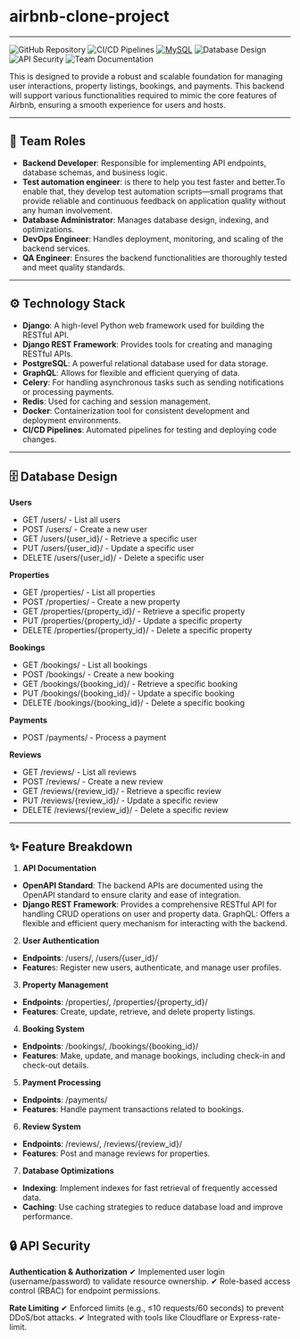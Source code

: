 # airbnb-clone-project
---
![GitHub Repository](https://img.shields.io/badge/-GitHub_Repository_Management-2088FF?logo=github&logoColor=white)
![CI/CD Pipelines](https://img.shields.io/badge/-CI/CD_Pipelines-FF6F00?logo=githubactions&logoColor=white)
[![MySQL](https://img.shields.io/badge/MySQL-4479A1?style=for-the-badge&logo=mysql&logoColor=white)](https://www.mysql.com/)
![Database Design](https://img.shields.io/badge/-Relational_DB_Design-4479A1?logo=postgresql&logoColor=white)
![API Security](https://img.shields.io/badge/-API_Security-4A154B?logo=owasp&logoColor=white)
![Team Documentation](https://img.shields.io/badge/-Team_Role_Docs-2496ED?logo=readthedocs&logoColor=white)

This is designed to provide a robust and scalable foundation for managing user interactions, property listings, bookings, and payments. This backend will support various functionalities required to mimic the core features of Airbnb, ensuring a smooth experience for users and hosts.

---
## 👥 Team Roles

- **Backend Developer**: Responsible for implementing API endpoints, database schemas, and business logic.
- **Test automation engineer**: is there to help you test faster and better.To enable that, they develop test automation scripts—small programs that provide reliable and continuous feedback on application quality without any human involvement.
- **Database Administrator**: Manages database design, indexing, and optimizations.
- **DevOps Engineer**: Handles deployment, monitoring, and scaling of the backend services.
- **QA Engineer**: Ensures the backend functionalities are thoroughly tested and meet quality standards.

---
## ⚙️ Technology Stack
- **Django**: A high-level Python web framework used for building the RESTful API.
- **Django REST Framework**: Provides tools for creating and managing RESTful APIs.
- **PostgreSQL**: A powerful relational database used for data storage.
- **GraphQL**: Allows for flexible and efficient querying of data.
- **Celery**: For handling asynchronous tasks such as sending notifications or processing payments.
- **Redis**: Used for caching and session management.
- **Docker**: Containerization tool for consistent development and deployment environments.
- **CI/CD Pipelines**: Automated pipelines for testing and deploying code changes.
---
## 🗄️ Database Design
**Users**

- GET /users/ - List all users
- POST /users/ - Create a new user
- GET /users/{user_id}/ - Retrieve a specific user
- PUT /users/{user_id}/ - Update a specific user
- DELETE /users/{user_id}/ - Delete a specific user
  
**Properties**

- GET /properties/ - List all properties
- POST /properties/ - Create a new property
- GET /properties/{property_id}/ - Retrieve a specific property
- PUT /properties/{property_id}/ - Update a specific property
- DELETE /properties/{property_id}/ - Delete a specific property
  
**Bookings**

- GET /bookings/ - List all bookings
- POST /bookings/ - Create a new booking
- GET /bookings/{booking_id}/ - Retrieve a specific booking
- PUT /bookings/{booking_id}/ - Update a specific booking
- DELETE /bookings/{booking_id}/ - Delete a specific booking
  
**Payments**

- POST /payments/ - Process a payment
  
**Reviews**

- GET /reviews/ - List all reviews
- POST /reviews/ - Create a new review
- GET /reviews/{review_id}/ - Retrieve a specific review
- PUT /reviews/{review_id}/ - Update a specific review
- DELETE /reviews/{review_id}/ - Delete a specific review
---
##  ✨ Feature Breakdown
1. **API Documentation**
  - **OpenAPI Standard**: The backend APIs are documented using the OpenAPI standard to ensure clarity and ease of integration.
  - **Django REST Framework**: Provides a comprehensive RESTful API for handling CRUD operations on user and property data.
  GraphQL: Offers a flexible and efficient query mechanism for interacting with the backend.
2. **User Authentication**
  - **Endpoints**: /users/, /users/{user_id}/
  - **Feature**s: Register new users, authenticate, and manage user profiles.
3. **Property Management**
  - **Endpoints**: /properties/, /properties/{property_id}/
  - **Features**: Create, update, retrieve, and delete property listings.
4. **Booking System**
  - **Endpoints**: /bookings/, /bookings/{booking_id}/
  - **Features**: Make, update, and manage bookings, including check-in and check-out details.
5. **Payment Processing**
  - **Endpoints**: /payments/
  - **Features**: Handle payment transactions related to bookings.
6. **Review System**
  - **Endpoints**: /reviews/, /reviews/{review_id}/
  - **Features**: Post and manage reviews for properties.
7. **Database Optimizations**
  - **Indexing**: Implement indexes for fast retrieval of frequently accessed data.
  - **Caching**: Use caching strategies to reduce database load and improve performance.

## 🔒 API Security
**Authentication & Authorization**
✔ Implemented user login (username/password) to validate resource ownership.
✔ Role-based access control (RBAC) for endpoint permissions.

**Rate Limiting**
✔ Enforced limits (e.g., ≤10 requests/60 seconds) to prevent DDoS/bot attacks.
✔ Integrated with tools like Cloudflare or Express-rate-limit.

